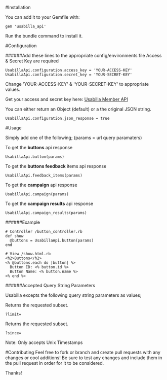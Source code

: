 #Installation

You can add it to your Gemfile with:
```
gem 'usabilla_api'
```
Run the bundle command to install it.

#Configuration

######Add these lines to the appropriate config/environments file
Access & Secret Key are required
```
UsabillaApi.configuration.access_key = 'YOUR-ACCESS-KEY'
UsabillaApi.configuration.secret_key = 'YOUR-SECRET-KEY'
```
Change 'YOUR-ACCESS-KEY' & 'YOUR-SECRET-KEY' to appropriate values.

Get your access and secret key here: [Usabilla Member API](https://usabilla.com/member/api)

You can either return an Object (default) or a the original JSON string.
```
UsabillaApi.configuration.json_response = true
```

#Usage

Simply add one of the following;
(params = url query paramaters)

To get the **buttons** api response
```
UsabillaApi.button(params)
```
To get the **buttons feedback** items api response
```
UsabillaApi.feedback_items(params)
```
To get the **campaign** api response
```
UsabillaApi.campaign(params)
```
To get the **campaign results** api response
```
UsabillaApi.campaign_results(params)
```

######Example
```
# Controller /button_controller.rb
def show
  @buttons = UsabillaApi.button(params)
end
```
```
# View /show.html.rb
<h2>Buttons</h2>
<% @buttons.each do |button| %>
  Button ID: <% button.id %>
  Button Name: <% button.name %>
<% end %>
```

######Accepted Query String Parameters

Usabilla excepts the following query string parameters as values;

Returns the requested subset.
```
?limit=
```
Returns the requested subset.
```
?since= 
```
Note: Only accepts Unix Timestamps

#Contributing
Feel free to fork or branch and create pull requests with any changes or cool additions!
Be sure to test any changes and include them in the pull request in order for it to be considered.

Thanks!
